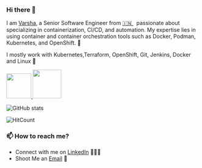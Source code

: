 ### Hi there 👋
I am [Varsha](https://www.linkedin.com/in/varsha-aaynure/), a Senior Software Engineer from [🇮🇳 ](https://en.wikipedia.org/wiki/India)&nbsp; passionate about specializing in containerization, CI/CD, and automation. My expertise lies in using container and container orchestration tools such as Docker, Podman, Kubernetes, and OpenShift.
🎯

I mostly work with Kubernetes,Terraform, OpenShift, Git, Jenkins, Docker and Linux 🚀
<p float="left">
  <a href="https://docs.gitlab.com/ee/ci/" target="_blank" >
    <img src="https://raw.githubusercontent.com/itsksaurabh/itsksaurabh/master/assets/cicd.gif"  height="65" />
  </a>
  
  <a href="https://aws.amazon.com/" target="_blank" >
    <img src="https://raw.githubusercontent.com/itsksaurabh/itsksaurabh/master/assets/aws.gif"  height="75" />
  </a>
 </p>

![GitHub stats](https://github-readme-stats.vercel.app/api?username=VarshaAaynure&show_icons=true&hide=stars)

![HitCount](http://hits.dwyl.com/VarshaAaynure/VarshaAaynure.svg)

### 📫 How to reach me?
 - Connect with me on [LinkedIn](https://www.linkedin.com/in/varsha-aaynure/) 👨🏻‍💻
 - Shoot Me an [Email](varshaainure98@gmail.com) 💌

<!--
**VarshaAaynure/VarshaAaynure** is a ✨ _special_ ✨ repository because its `README.md` (this file) appears on your GitHub profile.

Here are some ideas to get you started:

- 🔭 I’m currently working on ...
- 🌱 I’m currently learning ...
- 👯 I’m looking to collaborate on ...
- 🤔 I’m looking for help with ...
- 💬 Ask me about ...
- 📫 How to reach me: ...
- 😄 Pronouns: ...
- ⚡ Fun fact: ...
-->
